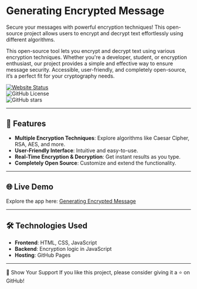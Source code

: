 # Generating Encrypted Message  

Secure your messages with powerful encryption techniques! This open-source project allows users to encrypt and decrypt text effortlessly using different algorithms.

This open-source tool lets you encrypt and decrypt text using various encryption techniques. Whether you're a developer, student, or encryption enthusiast, our project provides a simple and effective way to ensure message security. Accessible, user-friendly, and completely open-source, it’s a perfect fit for your cryptography needs.

[![Website Status](https://img.shields.io/website?url=https%3A%2F%2Fsomeshdiwan.github.io%2FGeneratingEncryptedMessage)](https://someshdiwan.github.io/GeneratingEncryptedMessage)  
![GitHub License](https://img.shields.io/github/license/someshdiwan/GeneratingEncryptedMessage)  
![GitHub stars](https://img.shields.io/github/stars/someshdiwan/GeneratingEncryptedMessage)  

---

## 🚀 Features  

- **Multiple Encryption Techniques**: Explore algorithms like Caesar Cipher, RSA, AES, and more.  
- **User-Friendly Interface**: Intuitive and easy-to-use.  
- **Real-Time Encryption & Decryption**: Get instant results as you type.  
- **Completely Open Source**: Customize and extend the functionality.  

---

## 🌐 Live Demo  

Explore the app here: [Generating Encrypted Message](https://someshdiwan.github.io/GeneratingEncryptedMessage)  

---

## 🛠️ Technologies Used  

- **Frontend**: HTML, CSS, JavaScript  
- **Backend**: Encryption logic in JavaScript  
- **Hosting**: GitHub Pages  

---

🌟 Show Your Support
If you like this project, please consider giving it a ⭐ on GitHub!
